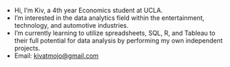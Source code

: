- Hi, I’m Kiv, a 4th year Economics student at UCLA.
- I’m interested in the data analytics field within the entertainment, technology, and automotive industries.
- I’m currently learning to utilize spreadsheets, SQL, R, and Tableau to their full potential for data analysis by performing my own independent projects.
- Email: kivatmojo@gmail.com

<!---
kivatmojo/kivatmojo is a ✨ special ✨ repository because its `README.md` (this file) appears on your GitHub profile.
You can click the Preview link to take a look at your changes.
--->
